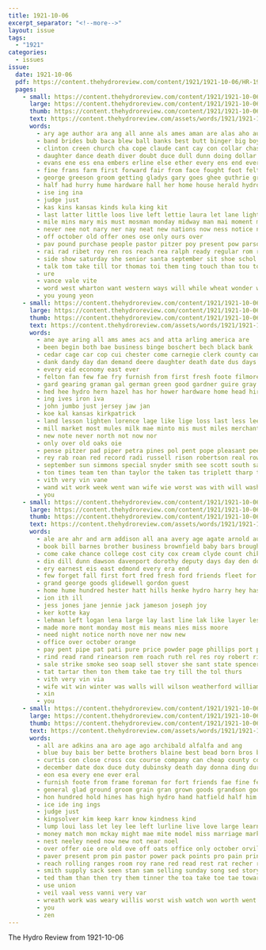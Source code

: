 ```yaml
---
title: 1921-10-06
excerpt_separator: "<!--more-->"
layout: issue
tags:
  - "1921"
categories:
  - issues
issue:
  date: 1921-10-06
  pdf: https://content.thehydroreview.com/content/1921/1921-10-06/HR-1921-10-06.pdf
  pages:
    - small: https://content.thehydroreview.com/content/1921/1921-10-06/small/HR-1921-10-06-01.jpg
      large: https://content.thehydroreview.com/content/1921/1921-10-06/large/HR-1921-10-06-01.jpg
      thumb: https://content.thehydroreview.com/content/1921/1921-10-06/thumbnails/HR-1921-10-06-01.jpg
      text: https://content.thehydroreview.com/assets/words/1921/1921-10-06/HR-1921-10-06-01.txt
      words:
        - ary age author ara ang all anne als ames aman are alas aho audi ain and ask art
        - band brides bub baca blew ball banks best butt binger big boys bride baby bigger business better book ben but body bread born bill billings boss been box bros back ber bring bate blood brought bie barber
        - clinton creen church cha cope claude cant cay con collar chase cates chance cash check cody custer cao chose chairs come chas care christian close cate coast case collier county cook course city champion cen cor circle creek can call
        - daughter dance death diver doubt duce dull dunn doing dollar day deal don deer dress done dom down
        - evans ene ess ena embers erline else ether every ens end ever espy
        - fine frans farm first forward fair from face fought foot felton found free favor fos full for friends far friday forget fie fer
        - george greeson groom getting gladys gary goes ghee guthrie grace given githens games gone gress good gentle
        - half had hurry hume hardware hall her home house herald hydro hare hoste held has hole hair haw head heads haga haste hinton hape happy
        - ise ing ina
        - judge just
        - kas kins kansas kinds kula king kit
        - last latter little loos live left lettie laura let lane light leon lea lay lula lahoma learn low leverton late line like large lovely
        - mile mins mary mis must mosman monday midway man mai moment many maclean members miss morning moore mon mount mclean much men mae mery minister more mcculloch may melean morris made most mission millard
        - never nee not nary ner nay neat new nations now ness notice names name night
        - off october old offer ones ose only ours over
        - pav pound purchase people pastor pitzer poy present pow parsonage powder past price pass place pal president page pear phillips pay pas pea pro part poe polo poor
        - rai rad ribet roy ren ros reach rea ralph ready regular rom rene rachael ray rhoades rin register
        - side show saturday she senior santa september sit shoe schol sunday sheng sane store sunda shawnee see san secret stockton scott search seem study silver stich shower struck sup said sie say shows staples skull son shem shape school sexson siong shell sales set stock smith string
        - talk tom take till tor thomas toi them ting touch than tou tow track tour tha team then thing ted taken tree tae ten the
        - ure
        - vance vale vite
        - word west wharton want western ways will while wheat wonder willis window washer was week whistle went work well weatherford wen with way wayne
        - you young yeon
    - small: https://content.thehydroreview.com/content/1921/1921-10-06/small/HR-1921-10-06-02.jpg
      large: https://content.thehydroreview.com/content/1921/1921-10-06/large/HR-1921-10-06-02.jpg
      thumb: https://content.thehydroreview.com/content/1921/1921-10-06/thumbnails/HR-1921-10-06-02.jpg
      text: https://content.thehydroreview.com/assets/words/1921/1921-10-06/HR-1921-10-06-02.txt
      words:
        - ane aye aring all ams ames acs and atta arling america are
        - been begin both bae business binge boschert bech black bank
        - cedar cage car cop cui chester come carnegie clerk county can cattle cash cee che
        - dank dandy day dan demand deere daughter death date dus days
        - every eid economy east ever
        - felton fan few fae fry furnish from first fresh foote filmore farm fost famous forget fast for forma ford
        - gard gearing graman gal german green good gardner guire gray gue goods
        - hed hee hydro hern hazel has hor hower hardware home head hiram herndon horse hince hour hay
        - ing ives iron iva
        - john jumbo just jersey jaw jan
        - koe kal kansas kirkpatrick
        - land lesson lighten lorence lage like lige loss last less lee look left
        - mill market most mules milk mae minto mis must miles merchant mares mee miller mile med made mills
        - new note never north not now nor
        - only over old oaks oie
        - pense pitzer pad piper petra pines pol pent pope pleasant pees place prior pay purchase
        - rey rab roan red record radi russell rison robertson real rowan rues rice ridge rob reen road roy
        - september sun simmons special snyder smith see scott south sat steel save span seth sharp seen sins simple sales sale sunday sarah sund sell standard spain sonday stock show spring speed spore seven shirts
        - ton times team ten than taylor the taken tas triplett tharp tooth trey
        - vith very vin vane
        - wand wit work week went wan wife wie worst was with will wash washer wes
        - you
    - small: https://content.thehydroreview.com/content/1921/1921-10-06/small/HR-1921-10-06-03.jpg
      large: https://content.thehydroreview.com/content/1921/1921-10-06/large/HR-1921-10-06-03.jpg
      thumb: https://content.thehydroreview.com/content/1921/1921-10-06/thumbnails/HR-1921-10-06-03.jpg
      text: https://content.thehydroreview.com/assets/words/1921/1921-10-06/HR-1921-10-06-03.txt
      words:
        - ale are ahr and arm addison all ana avery age agate arnold auldridge anna
        - book bill barnes brother business brownfield baby bars brought butter bouch better beat brief bigger banke been blakley back bar butler
        - come cake chance college cost city cox cream clyde count chik cochran cook chase can court char cordell coo car commer
        - din dill dunn dawson davenport dorothy deputy days day den doubt during deal
        - ery earnest eis east edmond every era end
        - few forget fall first fort fred fresh ford friends fleet for free from
        - grand george goods glidewell gordon guest
        - home hume hundred hester hatt hills henke hydro harry hey has her hem humes
        - ion ith ill
        - jess jones jane jennie jack jameson joseph joy
        - ker kotte kay
        - lehman left logan lena large lay last line lak like layer les lucky livingstone little laughter
        - made more mont monday most mis means mies miss moore
        - need night notice north nove ner now new
        - office over october orange
        - pay pent pipe pat pati pure price powder page phillips port public
        - rind read rand rinearson rem roach ruth rel res roy robert richert ret
        - sale strike smoke seo soap sell stover she sant state spencer september samay saving standard sin special soo scott sunday shreck south summons stange son sallie size strawberry sid schools saturday smooth
        - tat tartar then ton them take tae try till the tol thurs
        - vith very vin via
        - wife wit win winter was walls will wilson weatherford williams worth while wells week with want wison
        - xin
        - you
    - small: https://content.thehydroreview.com/content/1921/1921-10-06/small/HR-1921-10-06-04.jpg
      large: https://content.thehydroreview.com/content/1921/1921-10-06/large/HR-1921-10-06-04.jpg
      thumb: https://content.thehydroreview.com/content/1921/1921-10-06/thumbnails/HR-1921-10-06-04.jpg
      text: https://content.thehydroreview.com/assets/words/1921/1921-10-06/HR-1921-10-06-04.txt
      words:
        - all are adkins ana aro age ago archibald alfalfa and ang
        - blue buy bais ber bette brothers blaine best bead born bros big bride bouquet below bis banker berton brides bag bridge been bring but bradley berle
        - curtis con close cross cox course company can cheap county come call class chuck card campbell chas church collins city
        - december date dox duce duty dubinsky death day donna ding during
        - eon esa every ene ever eral
        - furnish foote from frame foreman for fort friends fae fine fellow ford fresh friday fay free farm fairfield first fail fea fair
        - general glad ground groom grain gran grown goods grandson good going
        - hon hundred hold hines has high hydro hand hatfield half him hayes how halk handle heard husband hour her held hie hennen hardware had hussman house hee
        - ice ide ing ings
        - judge just
        - kingsolver kim keep karr know kindness kind
        - lump loui lass let ley lee left lurline live love large learn light like lady less long lat last
        - money match mon mckay might mae mite model miss marriage market march many merle members mark mose made mer millard man miles maclean may minister mcalester mony miller much
        - nest neeley need now new not near noel
        - over offer oie ore old ove off oats office only october orville
        - paver present prom pin pastor power pack points pro pain princess pitzer place pie preacher pride pense piers plain per price pat people
        - reach rolling ranges room roy rane red read rest rat recher ried row run ree ray roots risk rain
        - smith supply sack seen stan sam selling sunday song sed story self suits saturday sons slack sales sites score start see screen sora service sin short spring sen super she sang sare shen satin smiles sabir sale subject stump sewing son six sea stover stamps shown shingles south seem suit saal sol store sun spare stoves standard share
        - ted tham than then try them tinner the toa take toe tae toward town tao tall tention tow thur top tee too
        - use union
        - veil vaal vess vanni very var
        - wreath work was weary willis worst wish watch won worth went william wit while with warning will walk write wide wey worlds white welding wedding weeks
        - you
        - zen
---
```


The Hydro Review from 1921-10-06

<!--more-->


